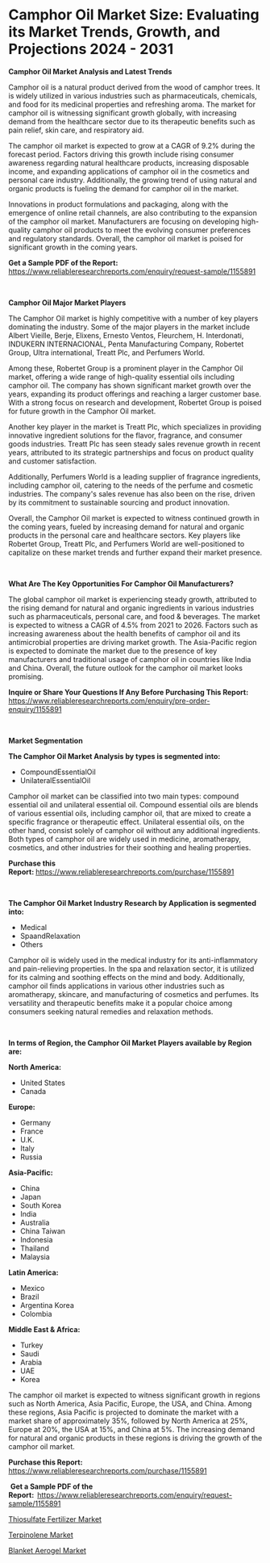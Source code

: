 <p><h1>Camphor Oil Market Size: Evaluating its Market Trends, Growth, and Projections 2024 - 2031</h1></p><p><strong>Camphor Oil Market Analysis and Latest Trends</strong></p>
<p><p>Camphor oil is a natural product derived from the wood of camphor trees. It is widely utilized in various industries such as pharmaceuticals, chemicals, and food for its medicinal properties and refreshing aroma. The market for camphor oil is witnessing significant growth globally, with increasing demand from the healthcare sector due to its therapeutic benefits such as pain relief, skin care, and respiratory aid.</p><p>The camphor oil market is expected to grow at a CAGR of 9.2% during the forecast period. Factors driving this growth include rising consumer awareness regarding natural healthcare products, increasing disposable income, and expanding applications of camphor oil in the cosmetics and personal care industry. Additionally, the growing trend of using natural and organic products is fueling the demand for camphor oil in the market.</p><p>Innovations in product formulations and packaging, along with the emergence of online retail channels, are also contributing to the expansion of the camphor oil market. Manufacturers are focusing on developing high-quality camphor oil products to meet the evolving consumer preferences and regulatory standards. Overall, the camphor oil market is poised for significant growth in the coming years.</p></p>
<p><strong>Get a Sample PDF of the Report:&nbsp;</strong> <a href="https://www.reliableresearchreports.com/enquiry/request-sample/1155891">https://www.reliableresearchreports.com/enquiry/request-sample/1155891</a></p>
<p>&nbsp;</p>
<p><strong>Camphor Oil Major Market Players</strong></p>
<p><p>The Camphor Oil market is highly competitive with a number of key players dominating the industry. Some of the major players in the market include Albert Vieille, Berje, Elixens, Ernesto Ventos, Fleurchem, H. Interdonati, INDUKERN INTERNACIONAL, Penta Manufacturing Company, Robertet Group, Ultra international, Treatt Plc, and Perfumers World.</p><p>Among these, Robertet Group is a prominent player in the Camphor Oil market, offering a wide range of high-quality essential oils including camphor oil. The company has shown significant market growth over the years, expanding its product offerings and reaching a larger customer base. With a strong focus on research and development, Robertet Group is poised for future growth in the Camphor Oil market.</p><p>Another key player in the market is Treatt Plc, which specializes in providing innovative ingredient solutions for the flavor, fragrance, and consumer goods industries. Treatt Plc has seen steady sales revenue growth in recent years, attributed to its strategic partnerships and focus on product quality and customer satisfaction.</p><p>Additionally, Perfumers World is a leading supplier of fragrance ingredients, including camphor oil, catering to the needs of the perfume and cosmetic industries. The company's sales revenue has also been on the rise, driven by its commitment to sustainable sourcing and product innovation.</p><p>Overall, the Camphor Oil market is expected to witness continued growth in the coming years, fueled by increasing demand for natural and organic products in the personal care and healthcare sectors. Key players like Robertet Group, Treatt Plc, and Perfumers World are well-positioned to capitalize on these market trends and further expand their market presence.</p></p>
<p>&nbsp;</p>
<p><strong>What Are The Key Opportunities For Camphor Oil Manufacturers?</strong></p>
<p><p>The global camphor oil market is experiencing steady growth, attributed to the rising demand for natural and organic ingredients in various industries such as pharmaceuticals, personal care, and food & beverages. The market is expected to witness a CAGR of 4.5% from 2021 to 2026. Factors such as increasing awareness about the health benefits of camphor oil and its antimicrobial properties are driving market growth. The Asia-Pacific region is expected to dominate the market due to the presence of key manufacturers and traditional usage of camphor oil in countries like India and China. Overall, the future outlook for the camphor oil market looks promising.</p></p>
<p><strong>Inquire or Share Your Questions If Any Before Purchasing This Report:</strong> <a href="https://www.reliableresearchreports.com/enquiry/pre-order-enquiry/1155891">https://www.reliableresearchreports.com/enquiry/pre-order-enquiry/1155891</a></p>
<p>&nbsp;</p>
<p><strong>Market Segmentation</strong></p>
<p><strong>The Camphor Oil Market Analysis by types is segmented into:</strong></p>
<p><ul><li>CompoundEssentialOil</li><li>UnilateralEssentialOil</li></ul></p>
<p><p>Camphor oil market can be classified into two main types: compound essential oil and unilateral essential oil. Compound essential oils are blends of various essential oils, including camphor oil, that are mixed to create a specific fragrance or therapeutic effect. Unilateral essential oils, on the other hand, consist solely of camphor oil without any additional ingredients. Both types of camphor oil are widely used in medicine, aromatherapy, cosmetics, and other industries for their soothing and healing properties.</p></p>
<p><strong>Purchase this Report:&nbsp;</strong><a href="https://www.reliableresearchreports.com/purchase/1155891">https://www.reliableresearchreports.com/purchase/1155891</a></p>
<p>&nbsp;</p>
<p><strong>The Camphor Oil Market Industry Research by Application is segmented into:</strong></p>
<p><ul><li>Medical</li><li>SpaandRelaxation</li><li>Others</li></ul></p>
<p><p>Camphor oil is widely used in the medical industry for its anti-inflammatory and pain-relieving properties. In the spa and relaxation sector, it is utilized for its calming and soothing effects on the mind and body. Additionally, camphor oil finds applications in various other industries such as aromatherapy, skincare, and manufacturing of cosmetics and perfumes. Its versatility and therapeutic benefits make it a popular choice among consumers seeking natural remedies and relaxation methods.</p></p>
<p>&nbsp;</p>
<p><strong>In terms of Region, the Camphor Oil Market Players available by Region are:</strong></p>
<p>
    <p> <strong> North America: </strong>
        <ul>
            <li>United States</li>
            <li>Canada</li>
        </ul>
        </p> 
    <p> <strong> Europe: </strong>
        <ul>
            <li>Germany</li>
            <li>France</li>
            <li>U.K.</li>
            <li>Italy</li>
            <li>Russia</li>
        </ul>
        </p> 
    <p> <strong> Asia-Pacific: </strong>
        <ul>
            <li>China</li>
            <li>Japan</li>
            <li>South Korea</li>
            <li>India</li>
            <li>Australia</li>
            <li>China Taiwan</li>
            <li>Indonesia</li>
            <li>Thailand</li>
            <li>Malaysia</li>
        </ul>
        </p> 
    <p> <strong> Latin America: </strong>
        <ul>
            <li>Mexico</li>
            <li>Brazil</li>
            <li>Argentina Korea</li>
            <li>Colombia</li>
        </ul>
        </p> 
    <p> <strong> Middle East & Africa: </strong>
        <ul>
            <li>Turkey</li>
            <li>Saudi</li>
            <li>Arabia</li>
            <li>UAE</li>
            <li>Korea</li>
        </ul>
    </p>
    </p>
<p><p>The camphor oil market is expected to witness significant growth in regions such as North America, Asia Pacific, Europe, the USA, and China. Among these regions, Asia Pacific is projected to dominate the market with a market share of approximately 35%, followed by North America at 25%, Europe at 20%, the USA at 15%, and China at 5%. The increasing demand for natural and organic products in these regions is driving the growth of the camphor oil market.</p></p>
<p><strong>Purchase this Report: </strong><a href="https://www.reliableresearchreports.com/purchase/1155891">https://www.reliableresearchreports.com/purchase/1155891</a></p>
<p>&nbsp;<strong>Get a Sample PDF of the Report:&nbsp;&nbsp;</strong><a href="https://www.reliableresearchreports.com/enquiry/request-sample/1155891">https://www.reliableresearchreports.com/enquiry/request-sample/1155891</a></p>
<p><strong></strong></p>
<p><p><a href="https://github.com/jodemen/Market-Research-Report-List-1/blob/main/thiosulfate-fertilizer-market.md">Thiosulfate Fertilizer Market</a></p><p><a href="https://github.com/Sarissaschmalingtr6fz2739/Market-Research-Report-List-1/blob/main/terpinolene-market.md">Terpinolene Market</a></p><p><a href="https://github.com/jj19131/Market-Research-Report-List-1/blob/main/blanket-aerogel-market.md">Blanket Aerogel Market</a></p></p>